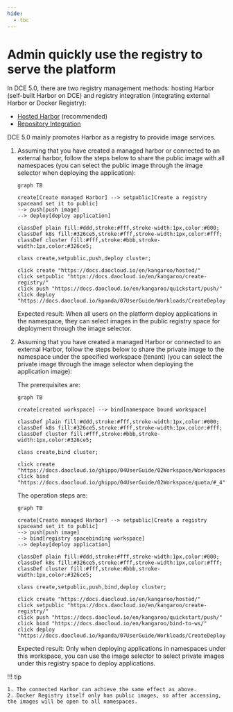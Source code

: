 ```yaml
---
hide:
  - toc
---
```


# Admin quickly use the registry to serve the platform

In DCE 5.0, there are two registry management methods: hosting Harbor (self-built Harbor on DCE) and registry integration (integrating external Harbor or Docker Registry):

- [Hosted Harbor](../hosted.md) (recommended)
- [Repository Integration](../integrate/integrate.md)

DCE 5.0 mainly promotes Harbor as a registry to provide image services.

1. Assuming that you have created a managed harbor or connected to an external harbor, follow the steps below to share the public image with all namespaces (you can select the public image through the image selector when deploying the application):

    ```mermaid
    graph TB

    create[Create managed Harbor] --> setpublic[Create a registry spaceand set it to public]
    --> push[push image]
    --> deploy[deploy application]

    classDef plain fill:#ddd,stroke:#fff,stroke-width:1px,color:#000;
    classDef k8s fill:#326ce5,stroke:#fff,stroke-width:1px,color:#fff;
    classDef cluster fill:#fff,stroke:#bbb,stroke-width:1px,color:#326ce5;

    class create,setpublic,push,deploy cluster;

    click create "https://docs.daocloud.io/en/kangaroo/hosted/"
    click setpublic "https://docs.daocloud.io/en/kangaroo/create-registry/"
    click push "https://docs.daocloud.io/en/kangaroo/quickstart/push/"
    click deploy "https://docs.daocloud.io/kpanda/07UserGuide/Workloads/CreateDeploymentByImage/"
    ```

    Expected result: When all users on the platform deploy applications in the namespace, they can select images in the public registry space for deployment through the image selector.

    

    

1. Assuming that you have created a managed Harbor or connected to an external Harbor, follow the steps below to share the private image to the namespace under the specified workspace (tenant) (you can select the private image through the image selector when deploying the application image):

    The prerequisites are:

    ```mermaid
    graph TB

    create[created workspace] --> bind[namespace bound workspace]

    classDef plain fill:#ddd,stroke:#fff,stroke-width:1px,color:#000;
    classDef k8s fill:#326ce5,stroke:#fff,stroke-width:1px,color:#fff;
    classDef cluster fill:#fff,stroke:#bbb,stroke-width:1px,color:#326ce5;

    class create,bind cluster;

    click create "https://docs.daocloud.io/ghippo/04UserGuide/02Workspace/Workspaces/"
    click bind "https://docs.daocloud.io/ghippo/04UserGuide/02Workspace/quota/#_4"
    ```

    The operation steps are:

    ```mermaid
    graph TB

    create[Create managed Harbor] --> setpublic[Create a registry spaceand set it to public]
    --> push[push image]
    --> bind[registry spacebinding workspace]
    --> deploy[deploy application]

    classDef plain fill:#ddd,stroke:#fff,stroke-width:1px,color:#000;
    classDef k8s fill:#326ce5,stroke:#fff,stroke-width:1px,color:#fff;
    classDef cluster fill:#fff,stroke:#bbb,stroke-width:1px,color:#326ce5;

    class create,setpublic,push,bind,deploy cluster;

    click create "https://docs.daocloud.io/en/kangaroo/hosted/"
    click setpublic "https://docs.daocloud.io/en/kangaroo/create-registry/"
    click push "https://docs.daocloud.io/en/kangaroo/quickstart/push/"
    click bind "https://docs.daocloud.io/en/kangaroo/bind-to-ws/"
    click deploy "https://docs.daocloud.io/kpanda/07UserGuide/Workloads/CreateDeploymentByImage/"
    ```

    Expected result: Only when deploying applications in namespaces under this workspace, you can use the image selector to select private images under this registry space to deploy applications.

    

    

!!! tip

    1. The connected Harbor can achieve the same effect as above.
    2. Docker Registry itself only has public images, so after accessing, the images will be open to all namespaces.
